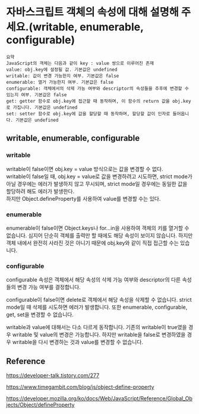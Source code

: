 # 자바스크립트 객체의 속성에 대해 설명해 주세요.(writable, enumerable, configurable)
```
요약
JavaScript의 객체는 다음과 같이 key : value 쌍으로 이루어진 존재
value: obj.key에 설정될 값. 기본값은 undefined
writable: 값이 변경 가능한지 여부. 기본값은 false
enumerable: 열거 가능한지 여부. 기본값은 false
configurable: 객체에서의 삭제 가능 여부와 descriptor의 속성들을 추후에 변경할 수 있는지 여부. 기본값은 false
get: getter 함수로 obj.key에 접근할 때 동작하며, 이 함수의 return 값을 obj.key로 가집니다. 기본값은 undefined
set: setter 함수로 obj.key에 값을 할당할 때 동작하며, 할당할 값이 인자로 들어옵니다. 기본값은 undefined
```



## writable, enumerable, configurable
### writable
writable이 false이면 obj.key = value 방식으로는 값을 변경할 수 없다.   
writable이 false일 때, obj.key = value로 값을 변경하려고 시도하면, strict mode가 아닐 경우에는 에러가 발생하지 않고 무시되며, strict mode일 경우에는 동일한 값을 할당하려 해도 에러가 발생한다.   
하지만 Object.defineProperty를 사용하여 value를 변경할 수는 있다.

### enumerable
enumerable이 false이면 Object.keys나 for...in을 사용하여 객체의 키를 열거할 수 없습니다. 심지어 단순히 객체를 출력만 할 때에도 해당 속성이 보이지 않습니다. 하지만 객체 내에서 완전히 사라진 것은 아니기 때문에 obj.key와 같이 직접 접근할 수는 있습니다.

### configurable
configurable 속성은 객체에서 해당 속성의 삭제 가능 여부와 descriptor의 다른 속성들의 변경 가능 여부를 결정합니다.

configurable이 false이면 delete로 객체에서 해당 속성을 삭제할 수 없습니다. strict mode일 때 삭제를 시도하면 에러가 발생합니다. 또한 enumerable, configurable, get, set을 변경할 수 없습니다.

writable과 value에 대해서는 다소 다르게 동작합니다. 기존의 writable이 true였을 경우 writable 및 value의 변경은 가능합니다. 하지만 writable을 false로 변경하였을 경우 writable을 다시 변경하는 것과 value를 변경할 수 없습니다.




## Reference

https://developer-talk.tistory.com/277

https://www.timegambit.com/blog/js/object-define-property  

https://developer.mozilla.org/ko/docs/Web/JavaScript/Reference/Global_Objects/Object/defineProperty
